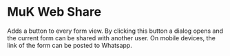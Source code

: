 # MuK Web Share

Adds a button to every form view. By clicking this button a dialog
 opens and the current form can be shared with another user. On mobile
devices, the link of the form can be posted to Whatsapp.